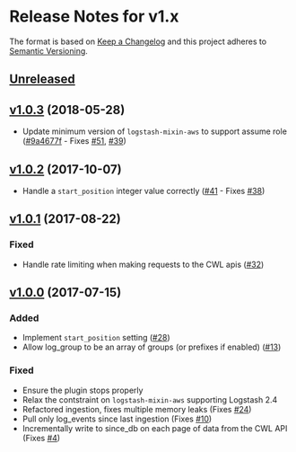 # Release Notes for v1.x

The format is based on [Keep a Changelog](http://keepachangelog.com/en/1.0.0/)
and this project adheres to [Semantic Versioning](http://semver.org/spec/v2.0.0.html).

## [Unreleased]

## [v1.0.3] (2018-05-28)
* Update minimum version of `logstash-mixin-aws` to support assume role ([#9a4677f](https://github.com/lukewaite/logstash-input-cloudwatch-logs/commit/9a4677fef8bcbf291bd4b357be2a9568ea4f3fc1) - Fixes [#51](https://github.com/lukewaite/logstash-input-cloudwatch-logs/issues/51), [#39](https://github.com/lukewaite/logstash-input-cloudwatch-logs/issues/39))

## [v1.0.2] (2017-10-07)
* Handle a `start_position` integer value correctly ([#41](https://github.com/lukewaite/logstash-input-cloudwatch-logs/pull/41) - Fixes [#38](https://github.com/lukewaite/logstash-input-cloudwatch-logs/issues/38))

## [v1.0.1] (2017-08-22)

### Fixed
* Handle rate limiting when making requests to the CWL apis ([#32](https://github.com/lukewaite/logstash-input-cloudwatch-logs/pull/32))

## [v1.0.0] (2017-07-15)

### Added
* Implement `start_position` setting ([#28](https://github.com/lukewaite/logstash-input-cloudwatch-logs/issues/28))
* Allow log_group to be an array of groups (or prefixes if enabled) ([#13](https://github.com/lukewaite/logstash-input-cloudwatch-logs/issues/13))

### Fixed
* Ensure the plugin stops properly
* Relax the contstraint on `logstash-mixin-aws` supporting Logstash 2.4
* Refactored ingestion, fixes multiple memory leaks (Fixes [#24](https://github.com/lukewaite/logstash-input-cloudwatch-logs/issues/4))
* Pull only log_events since last ingestion (Fixes [#10](https://github.com/lukewaite/logstash-input-cloudwatch-logs/issues/10))
* Incrementally write to since_db on each page of data from the CWL API (Fixes [#4](https://github.com/lukewaite/logstash-input-cloudwatch-logs/issues/4))

[Unreleased]: https://github.com/lukewaite/logstash-input-cloudwatch-logs/compare/v1.0.3...HEAD
[v1.0.3]: https://github.com/lukewaite/logstash-input-cloudwatch-logs/compare/v1.0.2...v1.0.3
[v1.0.2]: https://github.com/lukewaite/logstash-input-cloudwatch-logs/compare/v1.0.1...v1.0.2
[v1.0.1]: https://github.com/lukewaite/logstash-input-cloudwatch-logs/compare/v1.0.0...v1.0.1
[v1.0.0]: https://github.com/lukewaite/logstash-input-cloudwatch-logs/compare/v0.10.3...v1.0.0
